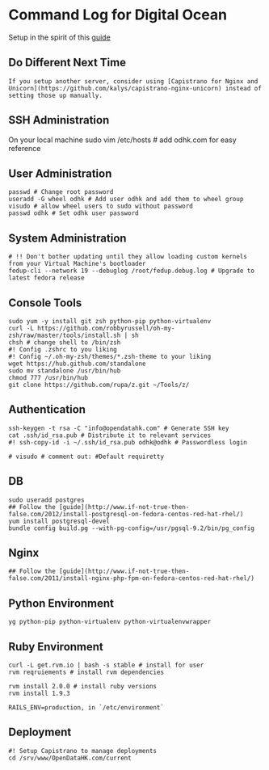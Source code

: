 # Command Log for Digital Ocean

Setup in the spirit of this [guide](http://ariejan.net/2011/09/14/lighting-fast-zero-downtime-deployments-with-git-capistrano-nginx-and-unicorn/) 

## Do Different Next Time

	If you setup another server, consider using [Capistrano for Nginx and Unicorn](https://github.com/kalys/capistrano-nginx-unicorn) instead of setting those up manually. 

## SSH Administration

On your local machine
	sudo vim /etc/hosts # add odhk.com for easy reference

## User Administration

	passwd # Change root password
	useradd -G wheel odhk # Add user odhk and add them to wheel group
	visudo # allow wheel users to sudo without password
	passwd odhk # Set odhk user password

## System Administration

	# !! Don't bother updating until they allow loading custom kernels from your Virtual Machine's bootloader
	fedup-cli --network 19 --debuglog /root/fedup.debug.log # Upgrade to latest fedora release	

## Console Tools

	sudo yum -y install git zsh python-pip python-virtualenv
	curl -L https://github.com/robbyrussell/oh-my-zsh/raw/master/tools/install.sh | sh
	chsh # change shell to /bin/zsh
	#! Config .zshrc to you liking 
	#! Config ~/.oh-my-zsh/themes/*.zsh-theme to your liking
	wget https://hub.github.com/standalone
	sudo mv standalone /usr/bin/hub
	chmod 777 /usr/bin/hub
	git clone https://github.com/rupa/z.git ~/Tools/z/

## Authentication

	ssh-keygen -t rsa -C "info@opendatahk.com" # Generate SSH key
	cat .ssh/id_rsa.pub # Distribute it to relevant services
	#! ssh-copy-id -i ~/.ssh/id_rsa.pub odhk@odhk # Passwordless login

	# visudo # comment out: #Default requiretty

## DB

	sudo useradd postgres
	## Follow the [guide](http://www.if-not-true-then-false.com/2012/install-postgresql-on-fedora-centos-red-hat-rhel/)
	yum install postgresql-devel
	bundle config build.pg --with-pg-config=/usr/pgsql-9.2/bin/pg_config

## Nginx

	## Follow the [guide](http://www.if-not-true-then-false.com/2011/install-nginx-php-fpm-on-fedora-centos-red-hat-rhel/)

## Python Environment

	yg python-pip python-virtualenv python-virtualenvwrapper

## Ruby Environment

	curl -L get.rvm.io | bash -s stable # install for user
	rvm reqruiements # install rvm dependencies

	rvm install 2.0.0 # install ruby versions
	rvm install 1.9.3

 	RAILS_ENV=production, in `/etc/environment`

## Deployment 

	#! Setup Capistrano to manage deployments	
	cd /srv/www/OpenDataHK.com/current




